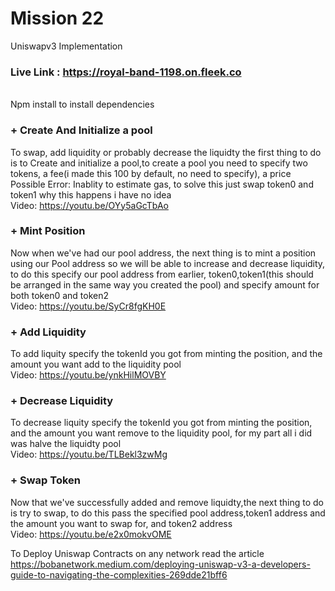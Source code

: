 # Mission 22
Uniswapv3 Implementation
<br>


### Live Link : https://royal-band-1198.on.fleek.co

<br>Npm install to install dependencies<br>

### + Create And Initialize a pool
To swap, add liquidity or probably decrease the liquidty the first thing to do is to Create and initialize a pool,to create a pool you need to specify two tokens, a fee(i made this 100 by default, no need to specify), a price
<br>
Possible Error: Inablity to estimate gas, to solve this just swap token0 and token1 why this happens i have no idea
<br>
Video: https://youtu.be/OYy5aGcTbAo
<br>

### + Mint Position
Now when we've had our pool address, the next thing is to mint a position using our Pool address so we will be able to increase and decrease liquidity, to do this specify our pool address from earlier, token0,token1(this should be arranged in the same way you created the pool) and specify amount for both token0 and token2
<br>
Video: https://youtu.be/SyCr8fgKH0E
<br>

### + Add Liquidity
To add liquity specify the tokenId you got from minting the position, and the amount you want add to the liquidity pool
<br>
Video: https://youtu.be/ynkHilMOVBY
<br>

### + Decrease Liquidity
To decrease liquity specify the tokenId you got from minting the position, and the amount you want remove to the liquidity pool, for my part all i did was halve the liquidty pool
<br>
Video: https://youtu.be/TLBekl3zwMg
<br>

### + Swap Token
Now that we've successfully added and remove liquidty,the next thing to do is try to swap, to do this pass the specified pool address,token1 address and the amount you want to swap for, and token2 address
<br>
Video: https://youtu.be/e2x0mokvOME
<br>

To Deploy Uniswap Contracts on any network
read the article
https://bobanetwork.medium.com/deploying-uniswap-v3-a-developers-guide-to-navigating-the-complexities-269dde21bff6